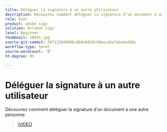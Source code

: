 ```yaml
---
title: Déléguer la signature à un autre utilisateur
description: Découvrez comment déléguer la signature d’un document à une autre personne
role: User
product: adobe sign
solution: Acrobat Sign
level: Beginner
thumbnail: 10591.jpg
source-git-commit: 5bf132b5969bc860e8819c99eacebe7ebeee3b9c
workflow-type: tm+mt
source-wordcount: '0'
ht-degree: 0%

---
```


# Déléguer la signature à un autre utilisateur

Découvrez comment déléguer la signature d’un document à une autre personne.

>[!VIDEO](https://video.tv.adobe.com/v/343856?hidetitle=true)

